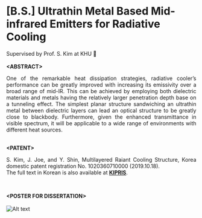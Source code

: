 # [B.S.] Ultrathin Metal Based Mid-infrared Emitters for Radiative Cooling
Supervised by Prof. S. Kim at KHU 🙌
<br><br>
**&lt;ABSTRACT&gt;**
<div align="justify"> 
  One of the remarkable heat dissipation strategies, radiative cooler’s performance can be greatly improved with increasing its emissivity over a broad range of mid-IR. This can be achieved by employing both dielectric materials and metals having the relatively larger penetration depth base on a tunneling effect. The simplest planar structure sandwiching an ultrathin metal between dielectric layers can lead an optical structure to be greatly close to blackbody. Furthermore, given the enhanced transmittance in visible spectrum, it will be applicable to a wide range of environments with different heat sources.
</div>
<br>

**&lt;PATENT&gt;**
<br><div align="justify"> 
S. Kim, J. Joe, and Y. Shin, Multilayered Raiant Cooling Structure, Korea domestic patent registration No. 1020360710000 (2019.10.18).
<br>The full text in Korean is also available at [**KIPRIS**](https://doi.org/10.8080/1020180067579).
</div>

<br>

**&lt;POSTER FOR DISSERTATION&gt;**
<br><br>
![Alt text](Poster_mid_IR_emitter_RC.png)
